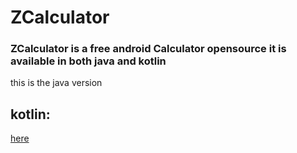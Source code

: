 # ZCalculator
### ZCalculator is a free android Calculator opensource it is available in both java and kotlin
this is the java version
## kotlin: 
[here](https://github.com/EngAbdalrhman/ZCalculatorv2)
